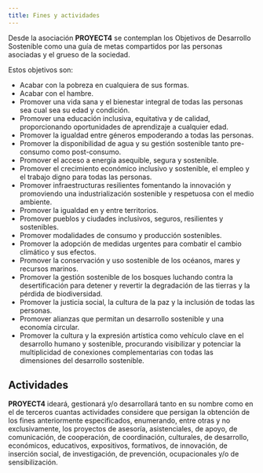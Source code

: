 ```yaml
---
title: Fines y actividades
---
```

Desde la asociación **PROYECT4** se contemplan los Objetivos de Desarrollo Sostenible como una guía de metas compartidos por las personas asociadas y el grueso de la sociedad.  
  
Estos objetivos son:  
- Acabar con la pobreza en cualquiera de sus formas.  
- Acabar con el hambre.  
- Promover una vida sana y el bienestar integral de todas las personas sea cual
sea su edad y condición.  
- Promover una educación inclusiva, equitativa y de calidad, proporcionando
oportunidades de aprendizaje a cualquier edad.  
- Promover la igualdad entre géneros empoderando a todas las personas.  
- Promover la disponibilidad de agua y su gestión sostenible tanto pre-consumo
como post-consumo.  
- Promover el acceso a energía asequible, segura y sostenible.    
- Promover el crecimiento económico inclusivo y sostenible, el empleo y el
trabajo digno para todas las personas.  
- Promover infraestructuras resilientes fomentando la innovación y
promoviendo una industrialización sostenible y respetuosa con el medio
ambiente.  
- Promover la igualdad en y entre territorios.  
- Promover pueblos y ciudades inclusivos, seguros, resilientes y sostenibles.  
- Promover modalidades de consumo y producción sostenibles.  
- Promover la adopción de medidas urgentes para combatir el cambio climático
y sus efectos.  
- Promover la conservación y uso sostenible de los océanos, mares y recursos
marinos.  
- Promover la gestión sostenible de los bosques luchando contra la
desertificación para detener y revertir la degradación de las tierras y la pérdida
de biodiversidad.  
- Promover la justicia social, la cultura de la paz y la inclusión de todas las
personas.  
- Promover alianzas que permitan un desarrollo sostenible y una economía
circular.  
- Promover la cultura y la expresión artística como vehículo clave en el
desarrollo humano y sostenible, procurando visibilizar y potenciar la
multiplicidad de conexiones complementarias con todas las dimensiones del
desarrollo sostenible.  
  
  
## Actividades
  
**PROYECT4** ideará, gestionará y/o desarrollará tanto en su nombre como en el de terceros cuantas actividades considere que persigan la obtención de los fines anteriormente especificados, enumerando, entre otras y no exclusivamente, los proyectos de asesoría, asistenciales, de apoyo, de comunicación, de cooperación, de coordinación, culturales, de desarrollo, económicos, educativos, expositivos, formativos, de innovación, de inserción social, de investigación, de prevención, ocupacionales y/o de sensibilización.